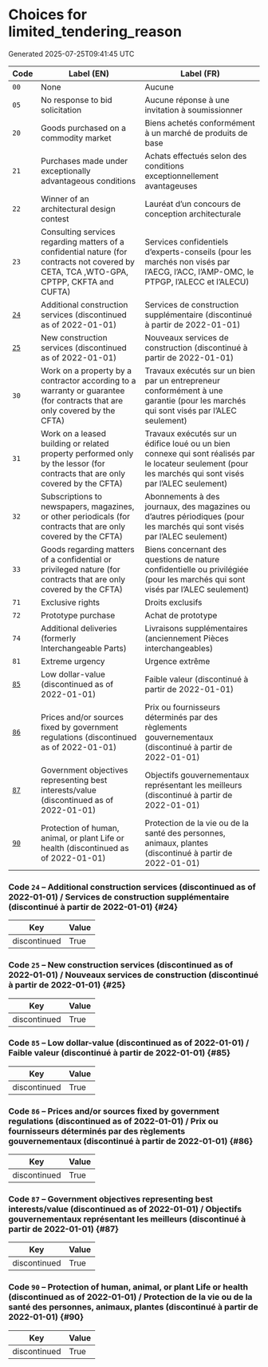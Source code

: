 # Choices for limited_tendering_reason

Generated 2025-07-25T09:41:45 UTC

| Code | Label (EN) | Label (FR) |
|------|------------|------------|
| `00` | None | Aucune |
| `05` | No response to bid solicitation | Aucune réponse à une invitation à soumissionner |
| `20` | Goods purchased on a commodity market | Biens achetés conformément à un marché de produits de base |
| `21` | Purchases made under exceptionally advantageous conditions | Achats effectués selon des conditions exceptionnellement avantageuses |
| `22` | Winner of an architectural design contest | Lauréat d’un concours de conception architecturale |
| `23` | Consulting services regarding matters of a confidential nature (for contracts not covered by CETA, TCA ,WTO-GPA, CPTPP, CKFTA and CUFTA) | Services confidentiels d’experts-conseils (pour les marchés non visés par l’AECG, l’ACC, l’AMP-OMC, le PTPGP, l’ALECC et l’ALECU) |
| [`24`](#24) | Additional construction services (discontinued as of 2022-01-01) | Services de construction supplémentaire (discontinué à partir de 2022-01-01) |
| [`25`](#25) | New construction services (discontinued as of 2022-01-01) | Nouveaux services de construction (discontinué à partir de 2022-01-01) |
| `30` | Work on a property by a contractor according to a warranty or guarantee (for contracts that are only covered by the CFTA) | Travaux exécutés sur un bien par un entrepreneur conformément à une garantie (pour les marchés qui sont visés par l’ALEC seulement) |
| `31` | Work on a leased building or related property performed only by the lessor (for contracts that are only covered by the CFTA) | Travaux exécutés sur un édifice loué ou un bien connexe qui sont réalisés par le locateur seulement (pour les marchés qui sont visés par l’ALEC seulement) |
| `32` | Subscriptions to newspapers, magazines, or other periodicals (for contracts that are only covered by the CFTA) | Abonnements à des journaux, des magazines ou d’autres périodiques (pour les marchés qui sont visés par l’ALEC seulement) |
| `33` | Goods regarding matters of a confidential or privileged nature (for contracts that are only covered by the CFTA) | Biens concernant des questions de nature confidentielle ou privilégiée (pour les marchés qui sont visés par l’ALEC seulement) |
| `71` | Exclusive rights | Droits exclusifs |
| `72` | Prototype purchase | Achat de prototype |
| `74` | Additional deliveries (formerly Interchangeable Parts) | Livraisons supplémentaires (anciennement Pièces interchangeables) |
| `81` | Extreme urgency | Urgence extrême |
| [`85`](#85) | Low dollar-value (discontinued as of 2022-01-01) | Faible valeur (discontinué à partir de 2022-01-01) |
| [`86`](#86) | Prices and/or sources fixed by government regulations (discontinued as of 2022-01-01) | Prix ou fournisseurs déterminés par des règlements gouvernementaux (discontinué à partir de 2022-01-01) |
| [`87`](#87) | Government objectives representing best interests/value (discontinued as of 2022-01-01) | Objectifs gouvernementaux représentant les meilleurs (discontinué à partir de 2022-01-01) |
| [`90`](#90) | Protection of human, animal, or plant Life or health (discontinued as of 2022-01-01) | Protection de la vie ou de la santé des personnes, animaux, plantes (discontinué à partir de 2022-01-01) |

### Code `24` – Additional construction services (discontinued as of 2022-01-01) / Services de construction supplémentaire (discontinué à partir de 2022-01-01) {#24}

| Key | Value |
|-----|-------|
| discontinued | True |

### Code `25` – New construction services (discontinued as of 2022-01-01) / Nouveaux services de construction (discontinué à partir de 2022-01-01) {#25}

| Key | Value |
|-----|-------|
| discontinued | True |

### Code `85` – Low dollar-value (discontinued as of 2022-01-01) / Faible valeur (discontinué à partir de 2022-01-01) {#85}

| Key | Value |
|-----|-------|
| discontinued | True |

### Code `86` – Prices and/or sources fixed by government regulations (discontinued as of 2022-01-01) / Prix ou fournisseurs déterminés par des règlements gouvernementaux (discontinué à partir de 2022-01-01) {#86}

| Key | Value |
|-----|-------|
| discontinued | True |

### Code `87` – Government objectives representing best interests/value (discontinued as of 2022-01-01) / Objectifs gouvernementaux représentant les meilleurs (discontinué à partir de 2022-01-01) {#87}

| Key | Value |
|-----|-------|
| discontinued | True |

### Code `90` – Protection of human, animal, or plant Life or health (discontinued as of 2022-01-01) / Protection de la vie ou de la santé des personnes, animaux, plantes (discontinué à partir de 2022-01-01) {#90}

| Key | Value |
|-----|-------|
| discontinued | True |
